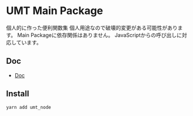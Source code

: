 # UMT Main Package

個人的に作った便利関数集
個人用途なので破壊的変更がある可能性があります。
Main Packageに依存関係はありません。
JavaScriptからの呼び出しに対応しています。

## Doc

- [Doc](./doc/index.md)

## Install

```bash
yarn add umt_node
```
